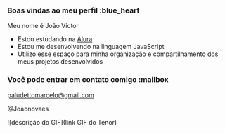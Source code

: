 ### Boas vindas ao meu perfil :blue_heart

Meu nome é João Victor 

- Estou estudando na [Alura](https://www.alura.com.br)
- Estou me desenvolvendo na linguagem JavaScript
- Utilizo esse espaço para minha organização e compartilhamento dos meus projetos desenvolvidos

### Você pode entrar em contato comigo :mailbox

paludettomarcelo@gmail.com

@Joaonovaes

![descrição do GIF](link GIF do Tenor)
